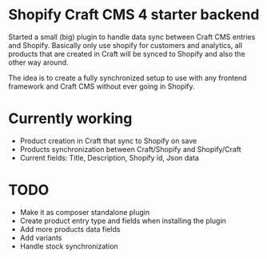 # Shopify Craft CMS 4 starter backend
Started a small (big) plugin to handle data sync between Craft CMS entries and Shopify.
Basically only use shopify for customers and analytics, all products that are created in Craft will be synced to Shopify and also the other way around.

The idea is to create a fully synchronized setup to use with any frontend framework and Craft CMS without ever going in Shopify.

# Currently working

- Product creation in Craft that sync to Shopify on save
- Products synchronization between Craft/Shopify and Shopify/Craft
- Current fields: Title, Description, Shopify id, Json data

# TODO

- Make it as composer standalone plugin
- Create product entry type and fields when installing the plugin
- Add more products data fields
- Add variants
- Handle stock synchronization
